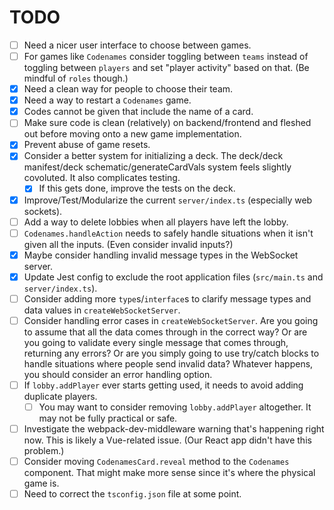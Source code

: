 # TODO

- [ ] Need a nicer user interface to choose between games.
- [ ] For games like `Codenames` consider toggling between `teams` instead of toggling between `players` and set "player activity" based on that. (Be mindful of `roles` though.)
- [x] Need a clean way for people to choose their team.
- [x] Need a way to restart a `Codenames` game.
- [x] Codes cannot be given that include the name of a card.
- [ ] Make sure code is clean (relatively) on backend/frontend and fleshed out before moving onto a new game implementation.
- [x] Prevent abuse of game resets.
- [x] Consider a better system for initializing a deck. The deck/deck manifest/deck schematic/generateCardVals system feels slightly covoluted. It also complicates testing.
  - [x] If this gets done, improve the tests on the deck.
- [x] Improve/Test/Modularize the current `server/index.ts` (especially web sockets).
- [ ] Add a way to delete lobbies when all players have left the lobby.
- [ ] `Codenames.handleAction` needs to safely handle situations when it isn't given all the inputs. (Even consider invalid inputs?)
- [x] Maybe consider handling invalid message types in the WebSocket server.
- [x] Update Jest config to exclude the root application files (`src/main.ts` and `server/index.ts`).
- [ ] Consider adding more `type`s/`interface`s to clarify message types and data values in `createWebSocketServer`.
- [ ] Consider handling error cases in `createWebSocketServer`. Are you going to assume that all the data comes through in the correct way? Or are you going to validate every single message that comes through, returning any errors? Or are you simply going to use try/catch blocks to handle situations where people send invalid data? Whatever happens, you should consider an error handling option.
- [ ] If `lobby.addPlayer` ever starts getting used, it needs to avoid adding duplicate players.
  - [ ] You may want to consider removing `lobby.addPlayer` altogether. It may not be fully practical or safe.
- [ ] Investigate the webpack-dev-middleware warning that's happening right now. This is likely a Vue-related issue. (Our React app didn't have this problem.)
- [ ] Consider moving `CodenamesCard.reveal` method to the `Codenames` component. That might make more sense since it's where the physical game is.
- [ ] Need to correct the `tsconfig.json` file at some point.
